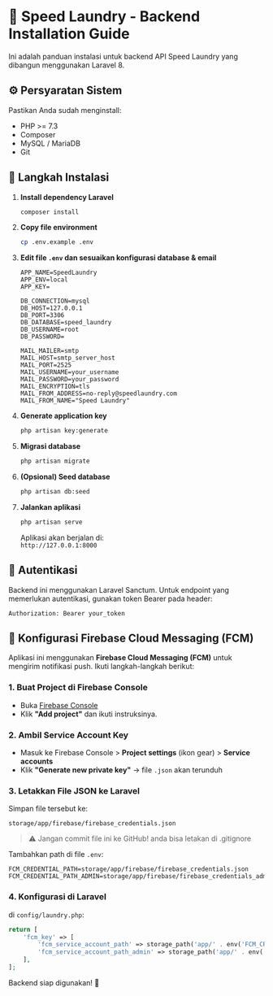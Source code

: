 
# 🚀 Speed Laundry - Backend Installation Guide

Ini adalah panduan instalasi untuk backend API Speed Laundry yang dibangun menggunakan Laravel 8.

## ⚙️ Persyaratan Sistem

Pastikan Anda sudah menginstall:
- PHP >= 7.3
- Composer
- MySQL / MariaDB
- Git

## 🚀 Langkah Instalasi

1. **Install dependency Laravel**
   ```bash
   composer install
   ```

2. **Copy file environment**
   ```bash
   cp .env.example .env
   ```

3. **Edit file `.env` dan sesuaikan konfigurasi database & email**
   ```env
   APP_NAME=SpeedLaundry
   APP_ENV=local
   APP_KEY=

   DB_CONNECTION=mysql
   DB_HOST=127.0.0.1
   DB_PORT=3306
   DB_DATABASE=speed_laundry
   DB_USERNAME=root
   DB_PASSWORD=

   MAIL_MAILER=smtp
   MAIL_HOST=smtp_server_host
   MAIL_PORT=2525
   MAIL_USERNAME=your_username
   MAIL_PASSWORD=your_password
   MAIL_ENCRYPTION=tls
   MAIL_FROM_ADDRESS=no-reply@speedlaundry.com
   MAIL_FROM_NAME="Speed Laundry"
   ```

4. **Generate application key**
   ```bash
   php artisan key:generate
   ```

5. **Migrasi database**
   ```bash
   php artisan migrate
   ```

6. **(Opsional) Seed database**
   ```bash
   php artisan db:seed
   ```

7. **Jalankan aplikasi**
   ```bash
   php artisan serve
   ```

   Aplikasi akan berjalan di:  
   `http://127.0.0.1:8000`

## 🔐 Autentikasi

Backend ini menggunakan Laravel Sanctum. Untuk endpoint yang memerlukan autentikasi, gunakan token Bearer pada header:
```
Authorization: Bearer your_token
```


## 🔔 Konfigurasi Firebase Cloud Messaging (FCM)

Aplikasi ini menggunakan **Firebase Cloud Messaging (FCM)** untuk mengirim notifikasi push. Ikuti langkah-langkah berikut:

### 1. Buat Project di Firebase Console

- Buka [Firebase Console](https://console.firebase.google.com/)
- Klik **"Add project"** dan ikuti instruksinya.

### 2. Ambil Service Account Key

- Masuk ke Firebase Console > **Project settings** (ikon gear) > **Service accounts**
- Klik **"Generate new private key"** → file `.json` akan terunduh

### 3. Letakkan File JSON ke Laravel

Simpan file tersebut ke:

```
storage/app/firebase/firebase_credentials.json
```

> ⚠️ Jangan commit file ini ke GitHub! anda bisa letakan di .gitignore

Tambahkan path di file `.env`:

```
FCM_CREDENTIAL_PATH=storage/app/firebase/firebase_credentials.json
FCM_CREDENTIAL_PATH_ADMIN=storage/app/firebase/firebase_credentials_admin.json
```

### 4. Konfigurasi di Laravel

di `config/laundry.php`:

```php
return [
    'fcm_key' => [
        'fcm_service_account_path' => storage_path('app/' . env('FCM_CREDENTIAL_PATH')),
        'fcm_service_account_path_admin' => storage_path('app/' . env('FCM_CREDENTIAL_PATH_ADMIN')),
    ],
];
```

Backend siap digunakan! 🚀
